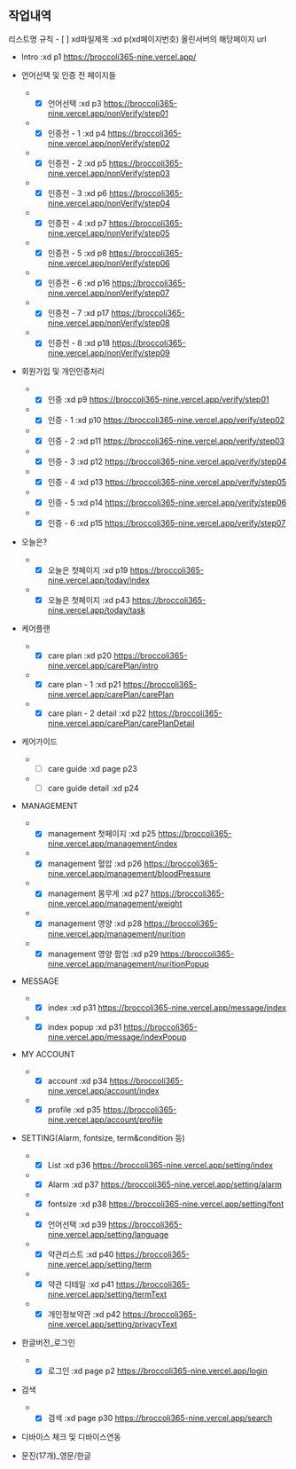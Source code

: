 ## 작업내역
리스트명 규칙 - [ ] xd파일제목 :xd p(xd페이지번호) 올린서버의 해당페이지 url

- Intro :xd p1 https://broccoli365-nine.vercel.app/
- 언어선택 및 인증 전 페이지들
  - - [x] 언어선택 :xd p3 https://broccoli365-nine.vercel.app/nonVerify/step01
  - - [x] 인증전 - 1 :xd p4 https://broccoli365-nine.vercel.app/nonVerify/step02
  - - [x] 인증전 - 2 :xd p5 https://broccoli365-nine.vercel.app/nonVerify/step03
  - - [x] 인증전 - 3 :xd p6 https://broccoli365-nine.vercel.app/nonVerify/step04
  - - [x] 인증전 - 4 :xd p7 https://broccoli365-nine.vercel.app/nonVerify/step05
  - - [x] 인증전 - 5 :xd p8 https://broccoli365-nine.vercel.app/nonVerify/step06
  - - [x] 인증전 - 6 :xd p16 https://broccoli365-nine.vercel.app/nonVerify/step07
  - - [x] 인증전 - 7 :xd p17 https://broccoli365-nine.vercel.app/nonVerify/step08
  - - [x] 인증전 - 8 :xd p18 https://broccoli365-nine.vercel.app/nonVerify/step09
  
- 회원가입 및 개인인증처리
  - - [x] 인증 :xd p9 https://broccoli365-nine.vercel.app/verify/step01
  - - [x] 인증 - 1 :xd p10 https://broccoli365-nine.vercel.app/verify/step02
  - - [x] 인증 - 2 :xd p11 https://broccoli365-nine.vercel.app/verify/step03 
  - - [x] 인증 - 3 :xd p12 https://broccoli365-nine.vercel.app/verify/step04
  - - [x] 인증 - 4 :xd p13 https://broccoli365-nine.vercel.app/verify/step05
  - - [x] 인증 - 5 :xd p14 https://broccoli365-nine.vercel.app/verify/step06
  - - [x] 인증 - 6 :xd p15 https://broccoli365-nine.vercel.app/verify/step07

- 오늘은?
  - - [x] 오늘은 첫페이지 :xd p19 https://broccoli365-nine.vercel.app/today/index
  - - [x] 오늘은 첫페이지 :xd p43 https://broccoli365-nine.vercel.app/today/task
  
- 케어플랜
  - - [x] care plan :xd p20 https://broccoli365-nine.vercel.app/carePlan/intro
  - - [x] care plan - 1 :xd p21 https://broccoli365-nine.vercel.app/carePlan/carePlan
  - - [x] care plan - 2 detail :xd p22 https://broccoli365-nine.vercel.app/carePlan/carePlanDetail
  
- 케어가이드
  - - [ ] care guide :xd page p23
  - - [ ] care guide detail :xd p24
  
- MANAGEMENT
  - - [x] management 첫페이지 :xd p25 https://broccoli365-nine.vercel.app/management/index
  - - [x] management 혈압 :xd p26 https://broccoli365-nine.vercel.app/management/bloodPressure
  - - [x] management 몸무게 :xd p27 https://broccoli365-nine.vercel.app/management/weight
  - - [x] management 영양 :xd p28 https://broccoli365-nine.vercel.app/management/nurition
  - - [x] management 영양 팝업 :xd p29 https://broccoli365-nine.vercel.app/management/nuritionPopup
  
- MESSAGE
  - - [x] index :xd p31 https://broccoli365-nine.vercel.app/message/index
  - - [x] index popup :xd p31 https://broccoli365-nine.vercel.app/message/indexPopup
  
- MY ACCOUNT
  - - [x] account :xd p34 https://broccoli365-nine.vercel.app/account/index
  - - [x] profile :xd p35 https://broccoli365-nine.vercel.app/account/profile

- SETTING(Alarm, fontsize, term&condition 등)
  - - [x] List :xd p36 https://broccoli365-nine.vercel.app/setting/index
  - - [x] Alarm :xd p37 https://broccoli365-nine.vercel.app/setting/alarm
  - - [x] fontsize :xd p38 https://broccoli365-nine.vercel.app/setting/font
  - - [x] 언어선택 :xd p39 https://broccoli365-nine.vercel.app/setting/language
  - - [x] 약관리스트 :xd p40 https://broccoli365-nine.vercel.app/setting/term
  - - [x] 약관 디테일 :xd p41 https://broccoli365-nine.vercel.app/setting/termText
  - - [x] 개인정보약관 :xd p42 https://broccoli365-nine.vercel.app/setting/privacyText

- 한글버전\_로그인
  - - [x] 로그인 :xd page p2 https://broccoli365-nine.vercel.app/login

- 검색
  - - [x] 검색 :xd page p30 https://broccoli365-nine.vercel.app/search
  
- 디바이스 체크 및 디바이스연동

- 문진(17개)\_영문/한글
